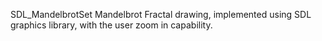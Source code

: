 SDL_MandelbrotSet
Mandelbrot Fractal drawing, implemented using SDL graphics library, with the user zoom in capability.
